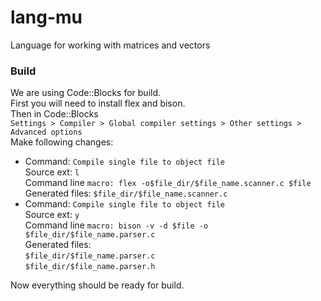 # lang-mu
Language for working with matrices and vectors

### Build
We are using Code::Blocks for build.  
First you will need to install flex and bison.  
Then in Code::Blocks  
``Settings > Compiler > Global compiler settings > Other settings > Advanced options``  
Make following changes:
*   Command: ``Compile single file to object file``  
	Source ext: ``l``  
	Command line ``macro: flex -o$file_dir/$file_name.scanner.c $file``  
	Generated files: ``$file_dir/$file_name.scanner.c``
*   Command: ``Compile single file to object file``  
	Source ext: ``y``  
	Command line ``macro: bison -v -d $file -o $file_dir/$file_name.parser.c``  
	Generated files:  
	``$file_dir/$file_name.parser.c``  
	``$file_dir/$file_name.parser.h``

Now everything should be ready for build.
